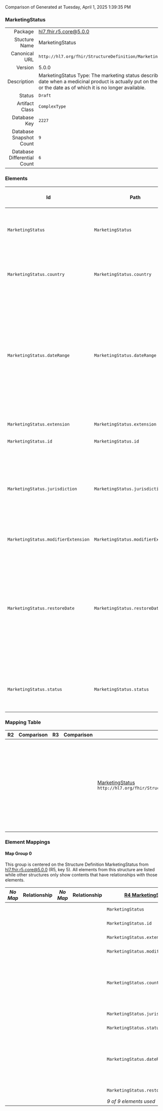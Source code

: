 Comparison of 
Generated at Tuesday, April 1, 2025 1:39:35 PM

### MarketingStatus

|      |     |
| ---: | --- |
| Package | hl7.fhir.r5.core@5.0.0 |
| Stucture Name | MarketingStatus |
| Canonical URL | `http://hl7.org/fhir/StructureDefinition/MarketingStatus` |
| Version | 5.0.0 |
| Description | MarketingStatus Type: The marketing status describes the date when a medicinal product is actually put on the market or the date as of which it is no longer available. |
| Status | `Draft` |
| Artifact Class | `ComplexType` |
| Database Key | `2227` |
| Database Snapshot Count | `9` |
| Database Differential Count | `6` |

### Elements

| Id | Path | Name | Base Path | Short | Cardinality | Collated Type | Binding Strength | Binding Value Set |
| -- | ---- | ---- | --------- | ----- | ----------- | ------------- | ---------------- | ----------------- |
| `MarketingStatus` | `MarketingStatus` | `MarketingStatus` | MarketingStatus | The marketing status describes the date when a medicinal product is actually put on the market or the date as of which it is no longer available | 0..* | MarketingStatus |  |  |
| `MarketingStatus.country` | `MarketingStatus.country` | `country` | MarketingStatus.country | The country in which the marketing authorization has been granted shall be specified It should be specified using the ISO 3166 ‑ 1 alpha-2 code elements | 0..1 | CodeableConcept |  |  |
| `MarketingStatus.dateRange` | `MarketingStatus.dateRange` | `dateRange` | MarketingStatus.dateRange | The date when the Medicinal Product is placed on the market by the Marketing Authorization Holder (or where applicable, the manufacturer/distributor) in a country and/or jurisdiction shall be provided A complete date consisting of day, month and year shall be specified using the ISO 8601 date format NOTE “Placed on the market” refers to the release of the Medicinal Product into the distribution chain | 0..1 | Period |  |  |
| `MarketingStatus.extension` | `MarketingStatus.extension` | `extension` | Element.extension | Additional content defined by implementations | 0..* | Extension |  |  |
| `MarketingStatus.id` | `MarketingStatus.id` | `id` | Element.id | Unique id for inter-element referencing | 0..1 | id |  |  |
| `MarketingStatus.jurisdiction` | `MarketingStatus.jurisdiction` | `jurisdiction` | MarketingStatus.jurisdiction | Where a Medicines Regulatory Agency has granted a marketing authorization for which specific provisions within a jurisdiction apply, the jurisdiction can be specified using an appropriate controlled terminology The controlled term and the controlled term identifier shall be specified | 0..1 | CodeableConcept |  |  |
| `MarketingStatus.modifierExtension` | `MarketingStatus.modifierExtension` | `modifierExtension` | BackboneType.modifierExtension | Extensions that cannot be ignored even if unrecognized | 0..* | Extension |  |  |
| `MarketingStatus.restoreDate` | `MarketingStatus.restoreDate` | `restoreDate` | MarketingStatus.restoreDate | The date when the Medicinal Product is placed on the market by the Marketing Authorization Holder (or where applicable, the manufacturer/distributor) in a country and/or jurisdiction shall be provided A complete date consisting of day, month and year shall be specified using the ISO 8601 date format NOTE “Placed on the market” refers to the release of the Medicinal Product into the distribution chain | 0..1 | dateTime |  |  |
| `MarketingStatus.status` | `MarketingStatus.status` | `status` | MarketingStatus.status | This attribute provides information on the status of the marketing of the medicinal product See ISO/TS 20443 for more information and examples | 1..1 | CodeableConcept |  |  |
### Mapping Table

| R2 | Comparison | R3 | Comparison | R4 | Comparison | R4B | Comparison | R5
| --- | --- | --- | --- | --- | --- | --- | --- | ---
| | | | | [MarketingStatus](/docs/R4/ComplexTypes/MarketingStatus.md)<br/> `http://hl7.org/fhir/StructureDefinition/MarketingStatus\|4.0.1` | →→→→→→→<br/>`Equivalent`<br/>- DBKey: `1349`<br/>- Reviewed: `n/a`<br/>- By: `n/a`<br/>→→→→→→→<hr/>←←←←←←←<br/>`Equivalent`<br/>- DBKey: `1350`<br/>- Reviewed: `n/a`<br/>- By: `n/a`<br/>←←←←←←←| [MarketingStatus](/docs/R4B/ComplexTypes/MarketingStatus.md)<br/> `http://hl7.org/fhir/StructureDefinition/MarketingStatus\|4.3.0` | →→→→→→→<br/>`Equivalent`<br/>- DBKey: `1653`<br/>- Reviewed: `n/a`<br/>- By: `n/a`<br/>→→→→→→→<hr/>←←←←←←←<br/>`Equivalent`<br/>- DBKey: `1654`<br/>- Reviewed: `n/a`<br/>- By: `n/a`<br/>←←←←←←←| [MarketingStatus](/docs/R5/ComplexTypes/MarketingStatus.md)<br/> `http://hl7.org/fhir/StructureDefinition/MarketingStatus\|5.0.0` 

### Element Mappings


#### Map Group 0

This group is centered on the Structure Definition MarketingStatus from hl7.fhir.r5.core@5.0.0 (R5, key 5).
All elements from this structure are listed while other structures only show contents that have relationships with those elements.

| *No Map* | Relationship | *No Map* | Relationship | [R4 MarketingStatus](/docs/R4/ComplexTypes/MarketingStatus.md)| Relationship | [R4B MarketingStatus](/docs/R4B/ComplexTypes/MarketingStatus.md)| Relationship | R5 MarketingStatus
| --- | --- | --- | --- | --- | --- | --- | --- | ---
| | | | | `MarketingStatus`| _Equivalent_<br/>(21027/21028)| `MarketingStatus`| _Equivalent_<br/>(36138/36139)| **`MarketingStatus`**
| | | | | `MarketingStatus.id`| _Equivalent_<br/>(21029/21030)| `MarketingStatus.id`| _Equivalent_<br/>(36140/36141)| **`MarketingStatus.id`**
| | | | | `MarketingStatus.extension`| _Equivalent_<br/>(21031/21032)| `MarketingStatus.extension`| _Equivalent_<br/>(36142/36143)| **`MarketingStatus.extension`**
| | | | | `MarketingStatus.modifierExtension`| _Equivalent_<br/>(21033/21034)| `MarketingStatus.modifierExtension`| _Equivalent_<br/>(36144/36145)| **`MarketingStatus.modifierExtension`**
| | | | | `MarketingStatus.country`| →→→→ _Equivalent_ →→→→ <br/>(21035)<hr/>←←←← _SourceIsNarrowerThanTarget_ ←←←← <br/>(21036)| `MarketingStatus.country`| _Equivalent_<br/>(36146/36147)| **`MarketingStatus.country`**
| | | | | `MarketingStatus.jurisdiction`| _Equivalent_<br/>(21037/21038)| `MarketingStatus.jurisdiction`| _Equivalent_<br/>(36148/36149)| **`MarketingStatus.jurisdiction`**
| | | | | `MarketingStatus.status`| _Equivalent_<br/>(21039/21040)| `MarketingStatus.status`| _Equivalent_<br/>(36150/36151)| **`MarketingStatus.status`**
| | | | | `MarketingStatus.dateRange`| →→→→ _Equivalent_ →→→→ <br/>(21041)<hr/>←←←← _SourceIsNarrowerThanTarget_ ←←←← <br/>(21042)| `MarketingStatus.dateRange`| _Equivalent_<br/>(36152/36153)| **`MarketingStatus.dateRange`**
| | | | | `MarketingStatus.restoreDate`| _Equivalent_<br/>(21043/21044)| `MarketingStatus.restoreDate`| _Equivalent_<br/>(36154/36155)| **`MarketingStatus.restoreDate`**
| | | | | *9 of 9 elements used* | | *9 of 9 elements used* | | *9 of 9 elements used* 

